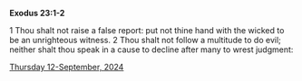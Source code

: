 **Exodus 23:1-2**

1 Thou shalt not raise a false report: put not thine hand with the wicked to be an unrighteous witness. 2 Thou shalt not follow a multitude to do evil; neither shalt thou speak in a cause to decline after many to wrest judgment:

[Thursday 12-September, 2024](https://getbible.net/kjv/Exodus/23/1-2)
